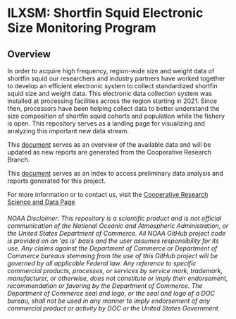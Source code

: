 # ILXSM: Shortfin Squid Electronic Size Monitoring Program



## Overview

In order to acquire high frequency, region-wide size and weight data of shortfin squid our researchers and industry partners have worked together to develop an efficient electronic system to collect standardized shortfin squid size and weight data. This electronic data collection system was installed at processing facilities across the region starting in 2021. Since then, processors have been helping collect data to better understand the size composition of shortfin squid cohorts and population while the fishery is open. This repository serves as a landing page for visualizing and analyzing this important new data stream.



This [document](https://ssalois1.github.io/ILXSM/docs/ilxsm_stats_and_maps.html) serves as an overview of the available data and will be updated as new reports are generated from the Cooperative Research Branch. 

This [document](https://ssalois1.github.io/ILXSM/docs/index.html) serves as an index to access preliminary data analysis and reports generated for this project. 

For more information or to contact us, visit the [Cooperative Research Science and Data Page](https://www.fisheries.noaa.gov/new-england-mid-atlantic/science-data/cooperative-research-northeast#shortfin-squid-electronic-size-monitoring)






###### NOAA Disclaimer: This repository is a scientific product and is not official communication of the National Oceanic and Atmospheric Administration, or the United States Department of Commerce. All NOAA GitHub project code is provided on an ‘as is’ basis and the user assumes responsibility for its use. Any claims against the Department of Commerce or Department of Commerce bureaus stemming from the use of this GitHub project will be governed by all applicable Federal law. Any reference to specific commercial products, processes, or services by service mark, trademark, manufacturer, or otherwise, does not constitute or imply their endorsement, recommendation or favoring by the Department of Commerce. The Department of Commerce seal and logo, or the seal and logo of a DOC bureau, shall not be used in any manner to imply endorsement of any commercial product or activity by DOC or the United States Government.



